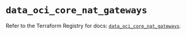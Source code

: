 # `data_oci_core_nat_gateways`

Refer to the Terraform Registry for docs: [`data_oci_core_nat_gateways`](https://registry.terraform.io/providers/oracle/oci/7.19.0/docs/data-sources/core_nat_gateways).
